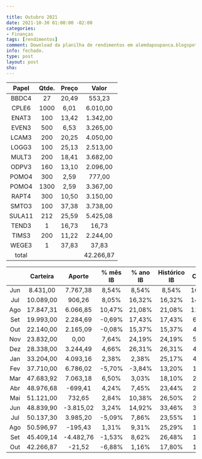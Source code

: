 ```yaml
---

title: Outubro 2021
date: 2021-10-30 01:00:00 -02:00
categories:
- Finanças
tags: [rendimentos]
comment: Download da planilha de rendimentos em alemdapoupanca.blogspot.com
info: fechado.
type: post
layout: post
sha: 
---
```


| Papel | Qtde. | Preço | Valor |
|:---:|:---:|:---:|:---:|
| BBDC4 | 27 | 20,49 | 553,23 |
| CPLE6 | 1000 | 6,01 | 6.010,00 |
| ENAT3 | 100 | 13,42 | 1.342,00 |
| EVEN3 | 500 | 6,53 | 3.265,00 |
| LCAM3 | 200 | 20,25 | 4.050,00 |
| LOGG3 | 100 | 25,13 | 2.513,00 |
| MULT3 | 200 | 18,41 | 3.682,00 |
| ODPV3 | 160 | 13,10 | 2.096,00 |
| POMO4 | 300 | 2,59 | 777,00 |
| POMO4 | 1300 | 2,59 | 3.367,00 |
| RAPT4 | 300 | 10,50 | 3.150,00 |
| SMTO3 | 100 | 37,38 | 3.738,00 |
| SULA11 | 212 | 25,59 | 5.425,08 |
| TEND3 | 1 | 16,73 | 16,73 |
| TIMS3 | 200 | 11,22 | 2.244,00 |
| WEGE3 | 1 | 37,83 | 37,83 |
| total |  |  | 42.266,87 |

|  | Carteira | Aporte | % mês IB | % ano IB | Histórico IB | CAGR IB | % mês IBOV | % ano IBOV | Histórico IBOV | CAGR IBOV |
|:---:|:---:|:---:|:---:|:---:|:---:|:---:|:---:|:---:|:---:|:---:|
| Jun | 8.431,00 | 7.767,38 | 8,54% | 8,54% | 8,54% | 167,46% | 8,76% | 8,76% | 8,76% | 173,92% |
| Jul | 10.089,00 | 906,26 | 8,05% | 16,32% | 16,32% | 147,67% | 8,27% | 16,76% | 16,76% | 153,42% |
| Ago | 17.847,31 | 6.066,85 | 10,47% | 21,08% | 21,08% | 114,90% | -3,44% | 6,08% | 6,08% | 26,65% |
| Set | 19.993,00 | 2.284,69 | -0,69% | 17,43% | 17,43% | 61,94% | -4,80% | 0,22% | 0,22% | 0,65% |
| Out | 22.140,00 | 2.165,09 | -0,08% | 15,37% | 15,37% | 40,94% | -0,69% | -0,50% | -0,50% | -1,20% |
| Nov | 23.832,00 | 0,00 | 7,64% | 24,19% | 24,19% | 54,23% | 15,90% | 15,32% | 15,32% | 32,99% |
| Dez | 28.338,00 | 3.244,49 | 4,66% | 26,31% | 26,31% | 49,25% | 9,30% | 23,62% | 23,62% | 43,84% |
| Jan | 33.204,00 | 4.093,16 | 2,38% | 2,38% | 25,17% | 40,03% | -3,32% | -3,32% | 16,00% | 24,93% |
| Fev | 37.710,00 | 6.786,02 | -5,70% | -3,84% | 13,20% | 17,97% | -4,37% | -6,99% | 7,81% | 10,55% |
| Mar | 47.683,92 | 7.063,18 | 6,50% | 3,03% | 18,10% | 22,09% | 6,00% | -0,26% | 12,83% | 15,59% |
| Abr | 48.976,68 | -699,41 | 4,24% | 7,45% | 23,44% | 25,82% | 1,94% | 1,67% | 15,25% | 16,75% |
| Mai | 51.121,00 | 732,65 | 2,84% | 10,38% | 26,50% | 26,50% | 6,16% | 7,90% | 22,06% | 22,06% |
| Jun | 48.839,90 | -3.815,02 | 3,24% | 14,92% | 33,46% | 30,53% | 0,46% | 9,12% | 24,93% | 22,81% |
| Jul | 50.137,30 | 3.985,20 | -5,09% | 7,86% | 23,55% | 19,87% | -3,94% | 4,06% | 17,65% | 14,95% |
| Ago | 50.596,97 | -195,43 | 1,31% | 9,31% | 25,29% | 19,76% | -2,48% | 1,50% | 14,82% | 11,69% |
| Set | 45.409,14 | -4.482,76 | -1,53% | 8,62% | 26,48% | 19,27% | -6,57% | -5,02% | 9,00% | 6,68% |
| Out | 42.266,87 | -21,52 | -6,88% | 1,16% | 17,80% | 12,26% | -6,74% | -11,42% | 1,66% | 1,17% |
